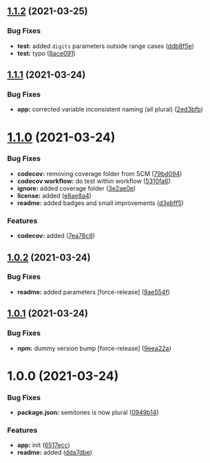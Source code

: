 ## [1.1.2](https://github.com/bamdadsabbagh/speed-to-semitones/compare/v1.1.1...v1.1.2) (2021-03-25)


### Bug Fixes

* **test:** added `digits` parameters outside range cases ([ddb8f5e](https://github.com/bamdadsabbagh/speed-to-semitones/commit/ddb8f5e80acd3fa4e00108ee640c5c5eecd50028))
* **test:** typo ([8ace091](https://github.com/bamdadsabbagh/speed-to-semitones/commit/8ace091f232708adde945bcc20eb0e4735f24ca1))

## [1.1.1](https://github.com/bamdadsabbagh/speed-to-semitones/compare/v1.1.0...v1.1.1) (2021-03-24)


### Bug Fixes

* **app:** corrected variable inconsistent naming (all plural) ([2ed3bfb](https://github.com/bamdadsabbagh/speed-to-semitones/commit/2ed3bfb36c6ceec1371836460c7acd17b16dc7ab))

# [1.1.0](https://github.com/bamdadsabbagh/speed-to-semitones/compare/v1.0.2...v1.1.0) (2021-03-24)


### Bug Fixes

* **codecov:** removing coverage folder from SCM ([79bd094](https://github.com/bamdadsabbagh/speed-to-semitones/commit/79bd094ec295ac14d7e3f373d32016648b9bfae7))
* **codecov workflow:** do test within workflow ([5310fa6](https://github.com/bamdadsabbagh/speed-to-semitones/commit/5310fa6c0cdb9cdb0cccc230361f069aff99c0d6))
* **ignore:** added coverage folder ([3e2ae0e](https://github.com/bamdadsabbagh/speed-to-semitones/commit/3e2ae0e2dde7d45ac430f9a5692b3d4aa8db6f40))
* **license:** added ([e8ae8a4](https://github.com/bamdadsabbagh/speed-to-semitones/commit/e8ae8a41447ab5f1bf53c75e52440fbdc7ea7a32))
* **readme:** added badges and small improvements ([d3ebff5](https://github.com/bamdadsabbagh/speed-to-semitones/commit/d3ebff5e3c863343c18095c472a5d585860b7aa6))


### Features

* **codecov:** added ([7ea78c9](https://github.com/bamdadsabbagh/speed-to-semitones/commit/7ea78c959abab5d06bfed6f4f6d209f84f0cdeb2))

## [1.0.2](https://github.com/bamdadsabbagh/speed-to-semitones/compare/v1.0.1...v1.0.2) (2021-03-24)


### Bug Fixes

* **readme:** added parameters [force-release] ([9ae554f](https://github.com/bamdadsabbagh/speed-to-semitones/commit/9ae554f954a7e8081db1bf37074572d5a6c7be7d))

## [1.0.1](https://github.com/bamdadsabbagh/speed-to-semitones/compare/v1.0.0...v1.0.1) (2021-03-24)


### Bug Fixes

* **npm:** dummy version bump [force-release] ([9eea22a](https://github.com/bamdadsabbagh/speed-to-semitones/commit/9eea22af77446098ebdb5c5a2a854b810d81265e))

# 1.0.0 (2021-03-24)


### Bug Fixes

* **package.json:** semitones is now plural ([0949b14](https://github.com/bamdadsabbagh/speed-to-semitones/commit/0949b14f33053b46792bb96b275270b974ba3793))


### Features

* **app:** init ([6517ecc](https://github.com/bamdadsabbagh/speed-to-semitones/commit/6517eccbb68e8e716ef3a889f5ed515378dd0364))
* **readme:** added ([dda7dbe](https://github.com/bamdadsabbagh/speed-to-semitones/commit/dda7dbe7cd95fb774c3a7d48d263099dd16c2e4a))
